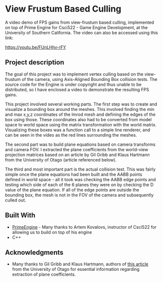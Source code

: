 # View Frustum Based Culling

A video demo of FPS gains from view-frustum based culling, implemented on top of Prime Engine for Csci522 - Game Engine Development, at the University of Southern California. The video can also be accessed using this link:

https://youtu.be/FUnLHhv-rFY

## Project description

The goal of this project was to implement vertex culling based on the view-frustum of the camera, using Axis-Aligned Bounding Box collision tests. The source code for the Engine is under copyright and thus unable to be distributed, so I have enclosed a video to demonstrate the resulting FPS gains.

This project involved several working parts. The first step was to create and visualize a bounding box around the meshes. This involved finding the min and max x,y,z coordinates of the Imrod mesh and defining the edges of the box using those. These coordinates also had to be converted from model space to world space using the matrix transformation with the world matrix. Visualizing these boxes was a function call to a simple line renderer, and can be seen in the video as the red lines surrounding the meshes.

The second part was to build plane equations based on camera transforms and camera FOV. I extracted the plane coefficients from the world-view projection matrices based on an article by Gil Gribb and Klaus Hartmann from the University of Otago (article referenced below).

The third and most important part is the actual collision test. This was fairly simple once the plane equations had been built and the AABB points defined in world space - all it took was checking the AABB edge points and testing which side of each of the 6 planes they were on by checking the D value of the plane equation. If all of the edge points are outside the bounding box, the mesh is not in the FOV of the camera and subsequently culled out.

## Built With

* [PrimeEngine](https://sites.google.com/site/artemscode/home) - Many thanks to Artem Kovalovs, instructor of Csci522 for allowing us to build on top of his engine
* C++

## Acknowledgments 

* Many thanks to Gil Gribb and Klaus Hartmann, authors of [this article](http://www.cs.otago.ac.nz/postgrads/alexis/planeExtraction.pdf) from the University of Otago for essential information regarding extraction of plane coefficients.

